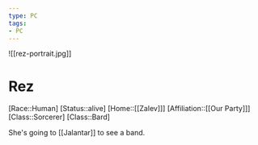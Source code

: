 ```yaml
---
type: PC
tags:
- PC
---
```


![[rez-portrait.jpg]]
# Rez
[Race::Human]
[Status::alive]
[Home::[[Zalev]]]
[Affiliation::[[Our Party]]]
[Class::Sorcerer]
[Class::Bard]


She's going to [[Jalantar]] to see a band.

